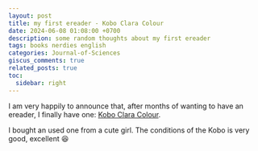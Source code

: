 ```yaml
---
layout: post
title: my first ereader - Kobo Clara Colour
date: 2024-06-08 01:08:00 +0700
description: some random thoughts about my first ereader
tags: books nerdies english
categories: Journal-of-Sciences
giscus_comments: true
related_posts: true
toc:
  sidebar: right
---
```


I am very happily to announce that, after months of wanting to have an ereader, I finally have one: [Kobo Clara Colour](https://gl.kobobooks.com/de/products/kobo-clara-colour).

I bought an used one from a cute girl. The conditions of the Kobo is very good, excellent :laughing:



